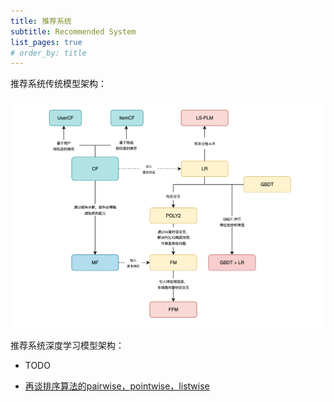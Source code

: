 ```yaml
---
title: 推荐系统
subtitle: Recommended System
list_pages: true
# order_by: title
---
```


推荐系统传统模型架构：

![img](images/rs.png)

推荐系统深度学习模型架构：

* TODO


* [再谈排序算法的pairwise，pointwise，listwise](https://mp.weixin.qq.com/s/PFrndBfO9aV6IiCCWSpHwg)
